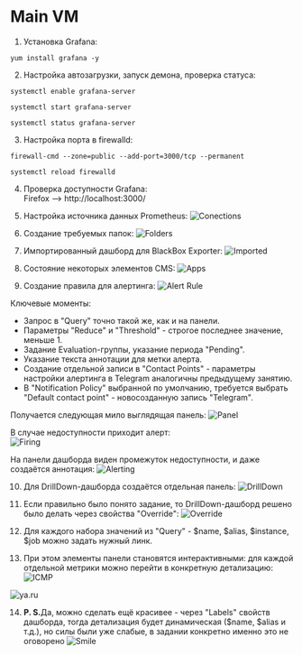 # Main VM
1. Установка Grafana:
```
yum install grafana -y
```
2. Настройка автозагрузки, запуск демона, проверка статуса:
```
systemctl enable grafana-server
```
```
systemctl start grafana-server
```
```
systemctl status grafana-server
```
3. Настройка порта в firewalld:
```
firewall-cmd --zone=public --add-port=3000/tcp --permanent
```
```
systemctl reload firewalld
```
4. Проверка доступности Grafana:
</br> Firefox --> http://localhost:3000/
5. Настройка источника данных Prometheus:
![Conections](https://github.com/Raven2526/OTUS/blob/main/GAP-4/Images/connections.png)

6. Создание требуемых папок:
![Folders](https://github.com/Raven2526/OTUS/blob/main/GAP-4/Images/folders.png)

7. Импортированный дашборд для BlackBox Exporter:
![Imported](https://github.com/Raven2526/OTUS/blob/main/GAP-4/Images/infra.png)

8. Состояние некоторых элементов CMS:
![Apps](https://github.com/Raven2526/OTUS/blob/main/GAP-4/Images/app.png)

9. Создание правила для алертинга:
![Alert Rule](https://github.com/Raven2526/OTUS/blob/main/GAP-4/Images/alert_rule.png)

Ключевые моменты:
- Запрос в "Query" точно такой же, как и на панели.
- Параметры "Reduce" и "Threshold" - строгое последнее значение, меньше 1.
- Задание Evaluation-группы, указание периода "Pending".
- Указание текста аннотации для метки алерта.
- Создание отдельной записи в "Contact Points" - параметры настройки алертинга в Telegram аналогичны предыдущему занятию.
- В "Notification Policy" выбранной по умолчанию, требуется выбрать "Default contact point" - новосозданную запись "Telegram".

Получается следующая мило выглядящая панель:
![Panel](https://github.com/Raven2526/OTUS/blob/main/GAP-4/Images/alerting_panel.png)

В случае недоступности приходит алерт:
<br>![Firing](https://github.com/Raven2526/OTUS/blob/main/GAP-4/Images/firing.png)

На панели дашборда виден промежуток недоступности, и даже создаётся аннотация:
![Alerting](https://github.com/Raven2526/OTUS/blob/main/GAP-4/Images/alerting.png)

10. Для DrillDown-дашборда создаётся отдельная панель:
![DrillDown](https://github.com/Raven2526/OTUS/blob/main/GAP-4/Images/drilldown.png)

11. Если правильно было понято задание, то DrillDown-дашборд решено было делать через свойства "Override":
![Override](https://github.com/Raven2526/OTUS/blob/main/GAP-4/Images/override.png)

12. Для каждого набора значений из "Query" - $name, $alias, $instance, $job можно задать нужный линк.
13. При этом элементы панели становятся интерактивными: для каждой отдельной метрики можно перейти в конкретную детализацию: 
![ICMP](https://github.com/Raven2526/OTUS/blob/main/GAP-4/Images/drilldown_icmp.png)

![ya.ru](https://github.com/Raven2526/OTUS/blob/main/GAP-4/Images/drilldown_ya_ru.png)

14. <b>P. S.</b>Да, можно сделать ещё красивее - через "Labels" свойств дашборда, тогда детализация будет динамическая ($name, $alias и т.д.), но силы были уже слабые, в задании конкретно именно это не оговорено ![Smile](https://github.com/Raven2526/OTUS/blob/main/GAP-4/Images/smile_16.png)

